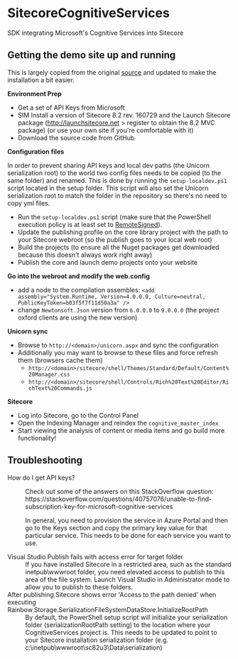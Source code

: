 # SitecoreCognitiveServices
SDK integrating Microsoft's Cognitive Services into Sitecore

## Getting the demo site up and running
This is largely copied from the original [source](https://www.markstiles.net/blog/2017/2/22/sitecore-cognitive-services/) and updated to make the installation a bit easier.

__Environment Prep__
- Get a set of API Keys from Microsoft
- SIM Install a version of Sitecore 8.2 rev. 160729 and the Launch Sitecore package (http://launchsitecore.net > register to obtain the 8.2 MVC package) (or use your own site if you're comfortable with it)
- Download the source code from GitHub

__Configuration files__

In order to prevent sharing API keys and local dev paths (the Unicorn serialization root) to the world two config files needs to be copied (to the same folder) and renamed. This is done by running the `setup-localdev.ps1` script located in the setup folder. This script will also set the Unicorn serialization root to match the folder in the repository so there's no need to copy yml files.

- Run the `setup-localdev.ps1` script (make sure that the PowerShell execution policy is at least set to [RemoteSigned](https://ss64.com/ps/set-executionpolicy.html)).
- Update the publishing profile on the core library project with the path to your Sitecore webroot (so the publish goes to your local web root)
- Build the projects (to ensure all the Nuget packages get downloaded because this doesn't always work right away)
- Publish the core and launch demo projects onto your website

__Go into the webroot and modify the web.config__
- add a node to the compilation assembles: `<add assembly="System.Runtime, Version=4.0.0.0, Culture=neutral, PublicKeyToken=b03f5f7f11d50a3a" />`
- change `Newtonsoft.Json` version from `6.0.0.0` to `9.0.0.0` (the project oxford clients are using the new version)

__Unicorn sync__
- Browse to `http://<domain>/unicorn.aspx` and sync the configuration
- Additionally you may want to browse to these files and force refresh them (browsers cache them)
  - `http://<domain>/sitecore/shell/Themes/Standard/Default/Content%20Manager.css`
  - `http://<domain>/sitecore/shell/Controls/Rich%20Text%20Editor/RichText%20Commands.js`

__Sitecore__
- Log into Sitecore, go to the Control Panel
- Open the Indexing Manager and reindex the `cognitive_master_index`
- Start viewing the analysis of content or media items and go build more functionality!

## Troubleshooting
<dl>
  <dt>How do I get API keys?</dt>
  <dd><p>Check out some of the answers on this StackOverflow question: https://stackoverflow.com/questions/40757076/unable-to-find-subscription-key-for-microsoft-cognitive-services</p>
  <p>
In general, you need to provision the service in Azure Portal and then go to the Keys section and copy the primary key value for that particular service. This needs to be done for each service you want to use.</p></dd>

  <dt>Visual Studio Publish fails with access error for target folder</dt>
  <dd>If you have installed Sitecore in a restricted area, such as the standard inetpub\wwwroot folder, you need elevated access to publish to this area of the file system. Launch Visual Studio in Administrator mode to allow you to publish to these folders.</dd>
  
  <dt>After publishing Sitecore shows error 'Access to the path denied' when executing Rainbow.Storage.SerializationFileSystemDataStore.InitializeRootPath</dt>
  <dd>By default, the PowerShell setup script will initialize your serialization folder (serializationRootPath setting) to the location where your CognitiveServices project is. This needs to be updated to point to your Sitecore installation serialization folder (e.g. c:\inetpub\wwwroot\sc82u3\Data\serialization)</dd>
</dl>
